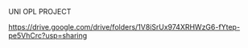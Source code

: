 UNI OPL PROJECT

https://drive.google.com/drive/folders/1V8iSrUx974XRHWzG6-fYtep-pe5VhCrc?usp=sharing
